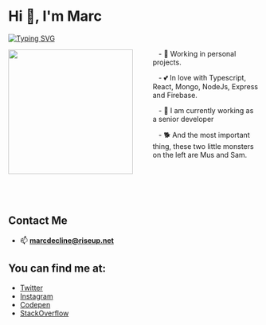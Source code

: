 # Hi 👋, I'm Marc
[![Typing SVG](https://readme-typing-svg.herokuapp.com?font=consolas&size=17&multiline=true&lines=Btw%2C+I+use+Arch)](https://git.io/typing-svg)


<img align="left" src="https://github.com/marcdecline/marcdecline/blob/main/97bdf2cc-b111-4747-8385-ded347c4fd8c.gif" width="auto" height="250" style="margin-right: 40px;" />


   
&nbsp;&nbsp; - 🔭 Working in personal projects.

&nbsp;&nbsp; - 💕 In love with Typescript, React, Mongo, NodeJs, Express and Firebase.

&nbsp;&nbsp; - 💼 I am currently working as a senior developer

&nbsp;&nbsp; - 🐕 And the most important thing, these two little monsters on the left are Mus and Sam.


<br /><br /><br /><br />

## Contact Me

- 📫 **marcdecline@riseup.net** 

## You can find me at:

- [Twitter](https://twitter.com/marcdecline)
- [Instagram](https://instagram.com/marcdecline)
- [Codepen](https://codepen.io/marcdecline)
- [StackOverflow](https://stackoverflow.com/users/6850012/marcdecline)
